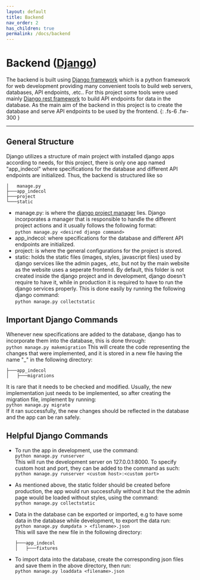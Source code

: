 ```yaml
---
layout: default
title: Backend
nav_order: 2
has_children: true
permalink: /docs/backend
---
```


# Backend ([Django][django-website])

The backend is built using [Django framework][django-website] which is a python framework for web development providing many convenient tools to build web servers, databases, API endpoints, .etc.. For this project some tools were used mainly [Django rest framework][djangorestframework] to build API endpoints for data in the database. As the main aim of the backend in this project is to create the database and serve API endpoints to be used by the frontend.
{: .fs-6 .fw-300 }

---

General Structure
-----

Django utilizes a structure of main project with installed django apps according to needs, for this project, there is only one app named "app_indecol" where specifications for the database and different API endpoints are initialized. Thus, the backend is structured like so

```
│   manage.py
├───app_indecol
├───project
└───static
```

- manage.py: is where the [django project manager][django-manager] lies. Django incorporates a manager that is responsible to handle the different project actions and it usually follows the following format:  
  `python manage.py <desired django command>` 
- app_indecol: where specifications for the database and different API endpoints are initialized.
- project: is where the general configurations for the project is stored.
- static: holds the static files (images, styles, javascript files) used by django services like the admin pages, .etc, but not by the main website as the website uses a seperate frontend. By default, this folder is not created inside the django project and in development, django doesn't require to have it, while in production it is required to have to run the django services properly. This is done easily by running the following django command:  
  `python manage.py collectstatic`


Important Django Commands
-------

Whenever new specifications are added to the database, django has to incorporate them into the database, this is done through:  
`python manage.py makemigration`
This will create the code representing the changes that were implemented, and it is stored in a new file having the name "<number of migration>_<something that represents the new changes>" in the following directory: 

```
├───app_indecol
│   ├───migrations
```

It is rare that it needs to be checked and modified. Usually, the new implementation just needs to be implemented, so after creating the migration file, implement by running:  
`python manage.py migrate`  
If it ran successfully, the new changes should be reflected in the database and the app can be ran safely. 


Helpful Django Commands
-------

- To run the app in development, use the command:  
  `python manage.py runserver`  
  This will run the development server on 127.0.0.1:8000. To specify custom host and port, they can be added to the command as such:  
  `python manage.py runserver <custom host>:<custom port>`  

- As mentioned above, the static folder should be created before production, the app would run successfully without it but the the admin page would be loaded without styles, using the command:  
  `python manage.py collectstatic`  

- Data in the database can be exported or imported, e.g to have some data in the database while development, to export the data run:  
  `python manage.py dumpdata > <filename>.json`  
  This will save the new file in the following directory:  
  ```
  ├───app_indecol
  │   ├───fixtures
  ```  
- To import data into the database, create the corresponding json files and save them in the above directory, then run:  
  `python manage.py loaddata <filename>.json`  
  



[django-website]:https://www.djangoproject.com/
[djangorestframework]:https://www.django-rest-framework.org/
[django-manager]:https://docs.djangoproject.com/en/5.0/topics/db/managers/